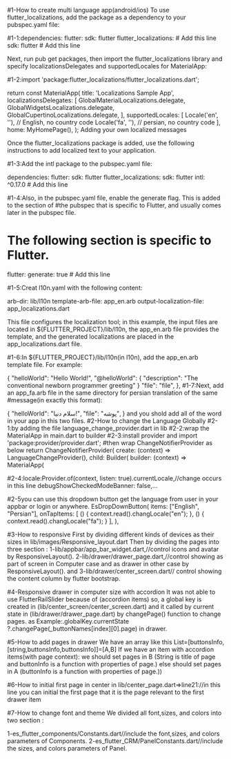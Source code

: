 #1-How to create multi language app(android/ios)
To use flutter_localizations, add the package as a dependency to your pubspec.yaml file:

#1-1:dependencies:
flutter:
  sdk: flutter 
flutter_localizations: # Add this line 
  sdk: flutter # Add this line

Next, run pub get packages, then import the flutter_localizations library and specify
localizationsDelegates and supportedLocales for MaterialApp:

#1-2:import 'package:flutter_localizations/flutter_localizations.dart';

return const MaterialApp(
title: 'Localizations Sample App',
localizationsDelegates: [
GlobalMaterialLocalizations.delegate,
GlobalWidgetsLocalizations.delegate, 
GlobalCupertinoLocalizations.delegate,
],
supportedLocales: [
Locale('en', ''), // English, no country code 
Locale('fa', ''), // persian, no country code
],
home: MyHomePage(),
);
Adding your own localized messages

Once the flutter_localizations package is added, use the following instructions to add localized text to your application.

#1-3:Add the intl package to the pubspec.yaml file:

dependencies:
flutter:
sdk: flutter
flutter_localizations:
sdk: flutter
intl: ^0.17.0 # Add this line

#1-4:Also, in the pubspec.yaml file, enable the generate flag. This is added to the section of 
#the pubspec that is specific to Flutter, and usually comes later in the pubspec file.
# The following section is specific to Flutter.
flutter:
generate: true # Add this line

#1-5:Creat  l10n.yaml with the following content:

arb-dir: lib/l10n
template-arb-file: app_en.arb
output-localization-file: app_localizations.dart

This file configures the localization tool; 
in this example, the input files are located in ${FLUTTER_PROJECT}/lib/l10n,
the app_en.arb file provides the template, and the generated localizations are placed in the app_localizations.dart file.

#1-6:In ${FLUTTER_PROJECT}/lib/l10n(in l10n), add the app_en.arb template file. For example:

{
"helloWorld": "Hello World!",
"@helloWorld": {
"description": "The conventional newborn programmer greeting"
}
"file": "file",
},
#1-7:Next, add an app_fa.arb file in the same directory for persian translation of the same
#message(in exactly this format):

{
"helloWorld": "سلام دنیا!",
"file": "پوشه",
}
and you shold add all of  the word in your app in this two files.
#2-How to change the Language Globally 
#2-1:by adding the file language_change_provider.dart in lib
#2-2:wrap the MaterialApp in main.dart to builder 
#2-3:install provider and import 'package:provider/provider.dart';
#then wrap ChangeNotifierProvider<LanguageChangeProvider> as below
return ChangeNotifierProvider<LanguageChangeProvider>(
create: (context) => LanguageChangeProvider(),
child: Builder(
builder: (context) => MaterialApp(


#2-4:locale:Provider.of<LanguageChangeProvider>(context, listen: true).currentLocale,//change occurs in this line
debugShowCheckedModeBanner: false,...

#2-5you can use this dropdown button get the language from user in your appbar or login or anywhere.
EsDropDownButton(
            items: ["English", "Persian"],
            onTapItems: [
              () {
                context.read<LanguageChangeProvider>().changLocale("en");
              },
              () {
                context.read<LanguageChangeProvider>().changLocale("fa");
              }
            ],
          ),


#3-How to responsive 
First by dividing different kinds of devices as their sizes in  lib/images/Responsive_layout.dart
Then by dividing the pages into three section :
1-lib/appbar/app_bar_widget.dart,//control icons and avatar by ResponsiveLayout().
2-lib/drawer/drawer_page.dart,//control showing as part of screen in Computer case and as drawer 
in other case by ResponsiveLayout().
and 
3-lib/drawer/center_screen.dart// control showing the content column by flutter bootstrap.

#4-Responsive drawer in computer size with accordion 
It was not able to use FlutterRailSlider because of (accordion items) so,
a global key is created in (lib/center_screen/center_screen.dart) and it called by current state in 
(lib/drawer/drawer_page.dart) by changePage() function to change pages.
as Example:.globalKey.currentState ?.changePage(_buttonNames[index][0].page) in drawer.

#5-How to add pages in drawer
We have an array like this List=[buttonsInfo,[string,buttonsInfo,buttonsInfo]]=[A,B]
If we have an item with accordion items(with page context):
we should set pages in B (String is title of page and buttonInfo is a function with properties of page.)
else should set pages in A (buttonInfo is a function with properties of page.))

#6-How to initial first page in center
in lib/center_page.dart=>line21://in this line you can initial the first page
that it is the page relevant to the first drawer item


#7-How to change font and theme
We divided all font,sizes, and colors into two section :

1-es_flutter_components/Constants.dart//include the  font,sizes, and colors parameters of Components.
2-es_flutter_CRM/PanelConstants.dart//include the  sizes, and colors parameters of Panel.



